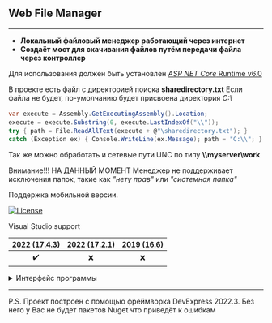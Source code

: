## Web File Manager
---
*  __Локальный файловый менеджер работающий через интернет__ 
*  __Создаёт мост для скачивания файлов путём передачи файла через контроллер__

Для использования должен быть установлен  [*ASP NET Core* Runtime v6.0](https://dotnet.microsoft.com/en-us/download) 

В проекте есть файл с директорией поиска __sharedirectory.txt__
Если файла не будет, по-умолчанию будет присвоена директория _C:\\_

```csharp
var execute = Assembly.GetExecutingAssembly().Location;
execute = execute.Substring(0, execute.LastIndexOf("\\"));
try { path = File.ReadAllText(execute + @"\sharedirectory.txt"); }
catch (Exception ex) { Console.WriteLine(ex.Message); path = "C:\\"; }
```


Так же можно обработать и сетевые пути UNC по типу __\\\\myserver\\work__

Внимание!!! НА ДАННЫЙ МОМЕНТ Менеджер не поддерживает исключения папок, такие как _"нету прав"_ или _"системная папка"_ 

Поддержка мобильной версии.


[![License](https://img.shields.io/github/license/anomal3/WebFileManager)](https://sditsoft.ru/%D0%BF%D0%BE%D0%BB%D1%8C%D0%B7%D0%BE%D0%B2%D0%B0%D1%82%D0%B5%D0%BB%D1%8C%D1%81%D0%BA%D0%BE%D0%B5-%D1%81%D0%BE%D0%B3%D0%BB%D0%B0%D1%88%D0%B5%D0%BD%D0%B8%D0%B5/)

Visual Studio support

| 2022 (17.4.3) | 2022 (17.2.1) | 2019 (16.6)|
| :----: | :----: | :----------------: |
|  :heavy_check_mark:   |  :x:   | :x: |

<details>
  <summary>Интерфейс программы</summary>
  
 ![Result!](CompanyFileManager/src/WebManager1.png "Results")
 
 ![Result!](CompanyFileManager/src/WebManager2.png "Results")
 
 ![Result!](CompanyFileManager/src/WebManager3.png "Results")
 
 ![Result!](CompanyFileManager/src/WebManager4.jpg "Results")
 
</details>

---

P.S. Проект построен с помощью фреймворка DevExpress 2022.3. Без него у Вас не будет пакетов Nuget что приведёт к ошибкам
